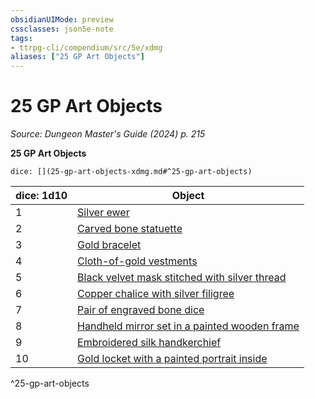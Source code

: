 ```yaml
---
obsidianUIMode: preview
cssclasses: json5e-note
tags:
- ttrpg-cli/compendium/src/5e/xdmg
aliases: ["25 GP Art Objects"]
---
```

# 25 GP Art Objects
*Source: Dungeon Master's Guide (2024) p. 215* 

**25 GP Art Objects**

`dice: [](25-gp-art-objects-xdmg.md#^25-gp-art-objects)`

| dice: 1d10 | Object |
|------------|--------|
| 1 | [Silver ewer](2-Mechanics/CLI/items/silver-ewer-xdmg.md) |
| 2 | [Carved bone statuette](2-Mechanics/CLI/items/carved-bone-statuette-xdmg.md) |
| 3 | [Gold bracelet](2-Mechanics/CLI/items/gold-bracelet-xdmg.md) |
| 4 | [Cloth-of-gold vestments](2-Mechanics/CLI/items/cloth-of-gold-vestments-xdmg.md) |
| 5 | [Black velvet mask stitched with silver thread](2-Mechanics/CLI/items/black-velvet-mask-stitched-with-silver-thread-xdmg.md) |
| 6 | [Copper chalice with silver filigree](2-Mechanics/CLI/items/copper-chalice-with-silver-filigree-xdmg.md) |
| 7 | [Pair of engraved bone dice](2-Mechanics/CLI/items/pair-of-engraved-bone-dice-xdmg.md) |
| 8 | [Handheld mirror set in a painted wooden frame](2-Mechanics/CLI/items/handheld-mirror-set-in-a-painted-wooden-frame-xdmg.md) |
| 9 | [Embroidered silk handkerchief](2-Mechanics/CLI/items/embroidered-silk-handkerchief-xdmg.md) |
| 10 | [Gold locket with a painted portrait inside](2-Mechanics/CLI/items/gold-locket-with-a-painted-portrait-inside-xdmg.md) |
^25-gp-art-objects